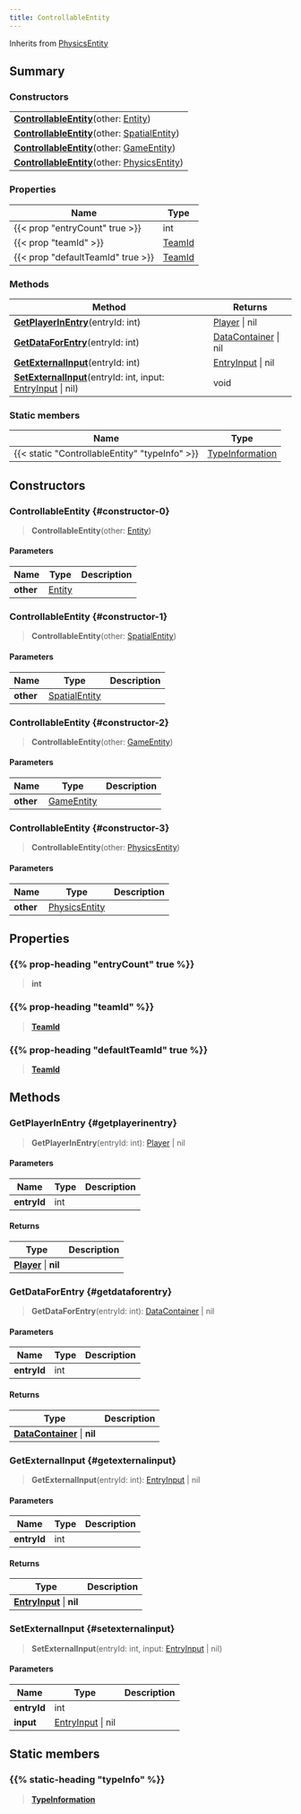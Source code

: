```yaml
---
title: ControllableEntity
---
```


Inherits from [PhysicsEntity](/vext/ref/server/type/physicsentity)

## Summary

### Constructors

|  |
| --- |
| **[ControllableEntity](#constructor-0)**(other: [Entity](/vext/ref/shared/type/entity)) |
| **[ControllableEntity](#constructor-1)**(other: [SpatialEntity](/vext/ref/shared/type/spatialentity)) |
| **[ControllableEntity](#constructor-2)**(other: [GameEntity](/vext/ref/server/type/gameentity)) |
| **[ControllableEntity](#constructor-3)**(other: [PhysicsEntity](/vext/ref/server/type/physicsentity)) |

### Properties

| Name | Type |
| ---- | ---- |
| {{< prop "entryCount" true >}} | int |
| {{< prop "teamId" >}} | [TeamId](/vext/ref/fb/teamid) |
| {{< prop "defaultTeamId" true >}} | [TeamId](/vext/ref/fb/teamid) |

### Methods

| Method | Returns |
| ------ | ------- |
| **[GetPlayerInEntry](#getplayerinentry)**(entryId: int) | [Player](/vext/ref/server/type/player) \| nil |
| **[GetDataForEntry](#getdataforentry)**(entryId: int) | [DataContainer](/vext/ref/shared/type/datacontainer) \| nil |
| **[GetExternalInput](#getexternalinput)**(entryId: int) | [EntryInput](/vext/ref/shared/type/entryinput) \| nil |
| **[SetExternalInput](#setexternalinput)**(entryId: int, input: [EntryInput](/vext/ref/shared/type/entryinput) \| nil) | void |

### Static members

| Name | Type |
| ---- | ---- |
| {{< static "ControllableEntity" "typeInfo" >}} | [TypeInformation](/vext/ref/shared/type/typeinformation) |

## Constructors

### ControllableEntity {#constructor-0}

> **ControllableEntity**(other: [Entity](/vext/ref/shared/type/entity))

#### Parameters

| Name | Type | Description |
| ---- | ---- | ----------- |
| **other** | [Entity](/vext/ref/shared/type/entity) |  |

### ControllableEntity {#constructor-1}

> **ControllableEntity**(other: [SpatialEntity](/vext/ref/shared/type/spatialentity))

#### Parameters

| Name | Type | Description |
| ---- | ---- | ----------- |
| **other** | [SpatialEntity](/vext/ref/shared/type/spatialentity) |  |

### ControllableEntity {#constructor-2}

> **ControllableEntity**(other: [GameEntity](/vext/ref/server/type/gameentity))

#### Parameters

| Name | Type | Description |
| ---- | ---- | ----------- |
| **other** | [GameEntity](/vext/ref/server/type/gameentity) |  |

### ControllableEntity {#constructor-3}

> **ControllableEntity**(other: [PhysicsEntity](/vext/ref/server/type/physicsentity))

#### Parameters

| Name | Type | Description |
| ---- | ---- | ----------- |
| **other** | [PhysicsEntity](/vext/ref/server/type/physicsentity) |  |

## Properties

### {{% prop-heading "entryCount" true %}}

> **int**

### {{% prop-heading "teamId" %}}

> **[TeamId](/vext/ref/fb/teamid)**

### {{% prop-heading "defaultTeamId" true %}}

> **[TeamId](/vext/ref/fb/teamid)**

## Methods

### GetPlayerInEntry {#getplayerinentry}

> **GetPlayerInEntry**(entryId: int): [Player](/vext/ref/server/type/player) \| nil

#### Parameters

| Name | Type | Description |
| ---- | ---- | ----------- |
| **entryId** | int |  |

#### Returns

| Type | Description |
| ---- | ----------- |
| **[Player](/vext/ref/server/type/player)** \| **nil** |  |

### GetDataForEntry {#getdataforentry}

> **GetDataForEntry**(entryId: int): [DataContainer](/vext/ref/shared/type/datacontainer) \| nil

#### Parameters

| Name | Type | Description |
| ---- | ---- | ----------- |
| **entryId** | int |  |

#### Returns

| Type | Description |
| ---- | ----------- |
| **[DataContainer](/vext/ref/shared/type/datacontainer)** \| **nil** |  |

### GetExternalInput {#getexternalinput}

> **GetExternalInput**(entryId: int): [EntryInput](/vext/ref/shared/type/entryinput) \| nil

#### Parameters

| Name | Type | Description |
| ---- | ---- | ----------- |
| **entryId** | int |  |

#### Returns

| Type | Description |
| ---- | ----------- |
| **[EntryInput](/vext/ref/shared/type/entryinput)** \| **nil** |  |

### SetExternalInput {#setexternalinput}

> **SetExternalInput**(entryId: int, input: [EntryInput](/vext/ref/shared/type/entryinput) \| nil)

#### Parameters

| Name | Type | Description |
| ---- | ---- | ----------- |
| **entryId** | int |  |
| **input** | [EntryInput](/vext/ref/shared/type/entryinput) \| nil |  |

## Static members

### {{% static-heading "typeInfo" %}}

> **[TypeInformation](/vext/ref/shared/type/typeinformation)**

